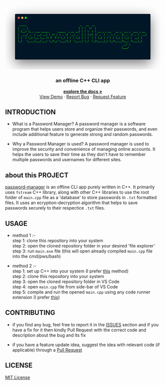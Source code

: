 <div align="center">
	<a href="https://github.com/jxxt/password-manager">
		<img src="/pics/logo.png">
	</a>
	<h3 align="center">an offline C++ CLI app</h3>
	<p  align="center">
		<a  href="https://github.com/jxxt/password-manager#introduction"><strong>explore the docs »</strong></a>
		<br />
		<a  href="https://github.com/jxxt/password-manager">View Demo</a>
	·
		<a  href="https://github.com/jxxt/password-manager#contributing">Report Bug</a>
		·
		<a  href="https://github.com/jxxt/password-manager#contributing">Request Feature</a>
</div>

## INTRODUCTION
* What is a Password Manager?
A password manager is a software program that helps users store and organize their passwords, and even include additional feature to generate strong and random passwords.

* Why a Password Manager is used?
A password manager is used to improve the security and convenience of managing online accounts. It helps the users to save their time as they don't have to remember multiple passwords and usernames for different sites.

## about this PROJECT

[password-manager](https://github.com/jxxt/password-manager) is an offline CLI app purely written in C++. It primarily uses `fstream` C++ library, along with other C++ libraries to use the root folder of `main.cpp` file as a 'database' to  store passwords in `.txt` formatted files. It uses an ecryption-decryption algorithm that helps to save passwords securely to their respectice `.txt` files.

## USAGE
* method 1 :-<br>
step 1: clone this repository into your system<br>
step 2: open the cloned repository folder in your desired 'file explorer'<br>
step 3: run `main.exe` file 
(this will open already compiled `main.cpp` file into the cmd/pws/bash) 

* method 2 :-<br>
step 1: set up C++ into your system (I prefer [this](https://code.visualstudio.com/docs/languages/cpp) method)<br>
step 2: clone this repository into your system<br>
step 3: open the cloned repository folder in VS Code<br>
step 4: open `main.cpp` file from side-bar of VS Code<br>
step 5: compile and run the opened  `main.cpp` using any code runner extension (I prefer [this](https://marketplace.visualstudio.com/items?itemName=danielpinto8zz6.c-cpp-compile-run))

## CONTRIBUTING
* if you find any bug, feel free to report it in the [ISSUES](https://github.com/jxxt/password-manager/issues) section and if you have a fix for it then kindly Pull Request with the correct code and description about the bug and its fix

* if you have a feature update idea, suggest the idea with relevant code (if applicable) through a [Pull Request](https://github.com/jxxt/password-manager/issues)

## LICENSE	
[MIT License](/LICENSE)